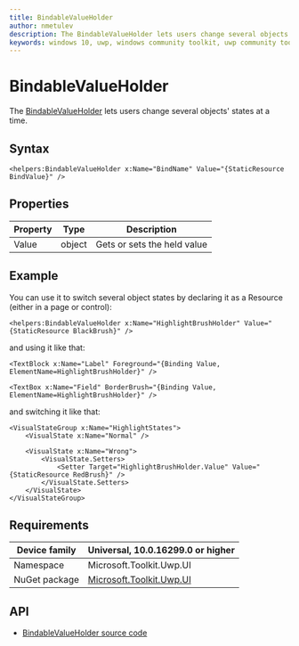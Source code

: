```yaml
---
title: BindableValueHolder
author: nmetulev
description: The BindableValueHolder lets users change several objects' states at a time.
keywords: windows 10, uwp, windows community toolkit, uwp community toolkit, uwp toolkit, BindableValueHolder
---
```


# BindableValueHolder

The [BindableValueHolder](https://docs.microsoft.com/dotnet/api/microsoft.toolkit.uwp.ui.helpers.bindablevalueholder) lets users change several objects' states at a time.

## Syntax

```xaml
<helpers:BindableValueHolder x:Name="BindName" Value="{StaticResource BindValue}" />
```

## Properties

| Property | Type | Description |
| -- | -- | -- |
| Value | object | Gets or sets the held value |

## Example

You can use it to switch several object states by declaring it as a Resource (either in a page or control):

```xaml
<helpers:BindableValueHolder x:Name="HighlightBrushHolder" Value="{StaticResource BlackBrush}" />
```

and using it like that:

```xaml
<TextBlock x:Name="Label" Foreground="{Binding Value, ElementName=HighlightBrushHolder}" />

<TextBox x:Name="Field" BorderBrush="{Binding Value, ElementName=HighlightBrushHolder}" />
```

and switching it like that:

```xaml
<VisualStateGroup x:Name="HighlightStates">
    <VisualState x:Name="Normal" />

    <VisualState x:Name="Wrong">
        <VisualState.Setters>
            <Setter Target="HighlightBrushHolder.Value" Value="{StaticResource RedBrush}" />
        </VisualState.Setters>
    </VisualState>
</VisualStateGroup>
```

## Requirements

| Device family | Universal, 10.0.16299.0 or higher |
| --- | --- |
| Namespace | Microsoft.Toolkit.Uwp.UI |
| NuGet package | [Microsoft.Toolkit.Uwp.UI](https://www.nuget.org/packages/Microsoft.Toolkit.Uwp.UI/) |

## API

* [BindableValueHolder source code](https://github.com/Microsoft/WindowsCommunityToolkit//blob/master/Microsoft.Toolkit.Uwp.UI/Helpers/BindableValueHolder.cs)